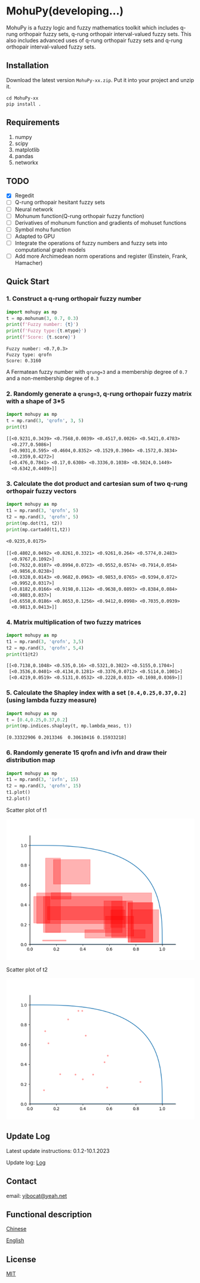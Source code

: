 # MohuPy(developing...)

MohuPy is a fuzzy logic and fuzzy mathematics toolkit which includes q-rung orthopair 
fuzzy sets, q-rung orthopair interval-valued fuzzy sets.
This also includes advanced uses of q-rung orthopair 
fuzzy sets and q-rung orthopair interval-valued fuzzy sets.

## Installation

Download the latest version `MohuPy-xx.zip`. Put it into your project and unzip it.
```shell
cd MohuPy-xx
pip install .
```

## Requirements

1. numpy
2. scipy
3. matplotlib
4. pandas
5. networkx

## TODO

 - [x] Regedit
 - [ ] Q-rung orthopair hesitant fuzzy sets
 - [ ] Neural network
 - [ ] Mohunum function(Q-rung orthopair fuzzy function)
 - [ ] Derivatives of mohunum function and gradients of mohuset functions 
 - [ ] Symbol mohu function
 - [ ] Adapted to GPU
 - [ ] Integrate the operations of fuzzy numbers and fuzzy sets into computational graph models
 - [ ] Add more Archimedean norm operations and register (Einstein, Frank, Hamacher)

## Quick Start

### 1. Construct a q-rung orthopair fuzzy number
```python
import mohupy as mp
t = mp.mohunum(3, 0.7, 0.3)
print(f'Fuzzy number: {t}')
print(f'Fuzzy type:{t.mtype}')
print(f'Score: {t.score}')
```
```
Fuzzy number: <0.7,0.3>
Fuzzy type: qrofn
Score: 0.3160 
```
A Fermatean fuzzy number with `qrung=3` and a membership degree of `0.7` and a non-membership degree of `0.3`

### 2. Randomly generate a `qrung=3`, q-rung orthopair fuzzy matrix with a shape of 3*5
```python
import mohupy as mp
t = mp.rand(3, 'qrofn', 3, 5)
print(t)
```
```
[[<0.9231,0.3439> <0.7568,0.0039> <0.4517,0.0026> <0.5421,0.4783>
  <0.277,0.5086>]
 [<0.9031,0.595> <0.4604,0.8352> <0.1529,0.3904> <0.1572,0.3834>
  <0.2359,0.4272>]
 [<0.476,0.7841> <0.17,0.6308> <0.3336,0.1038> <0.5024,0.1449>
  <0.6342,0.4409>]]
```

### 3. Calculate the dot product and cartesian sum of two q-rung orthopair fuzzy vectors
```python
import mohupy as mp
t1 = mp.rand(3, 'qrofn', 5)
t2 = mp.rand(3, 'qrofn', 5)
print(mp.dot(t1, t2))
print(mp.cartadd(t1,t2))
```
```
<0.9235,0.0175>

[[<0.4802,0.0492> <0.8261,0.3321> <0.9261,0.264> <0.5774,0.2483>
  <0.9767,0.1092>]
 [<0.7632,0.0107> <0.8994,0.0723> <0.9552,0.0574> <0.7914,0.054>
  <0.9856,0.0238>]
 [<0.9328,0.0143> <0.9682,0.0963> <0.9853,0.0765> <0.9394,0.072>
  <0.9952,0.0317>]
 [<0.8182,0.0166> <0.9198,0.1124> <0.9638,0.0893> <0.8384,0.084>
  <0.9883,0.037>]
 [<0.6558,0.0186> <0.8653,0.1256> <0.9412,0.0998> <0.7035,0.0939>
  <0.9813,0.0413>]]
```

### 4. Matrix multiplication of two fuzzy matrices
```python
import mohupy as mp
t1 = mp.rand(3, 'qrofn', 3,5)
t2 = mp.rand(3, 'qrofn', 5,4)
print(t1@t2)
```
```
[[<0.7138,0.1048> <0.535,0.16> <0.5321,0.3022> <0.5155,0.1704>]
 [<0.3536,0.0401> <0.4134,0.1281> <0.3376,0.0712> <0.5114,0.1001>]
 [<0.4219,0.0519> <0.5131,0.0532> <0.2228,0.033> <0.1698,0.0369>]]
```

### 5. Calculate the Shapley index with a set `[0.4,0.25,0.37,0.2]` (using lambda fuzzy measure)
```python
import mohupy as mp
t = [0.4,0.25,0.37,0.2]
print(mp.indices.shapley(t, mp.lambda_meas, t))
```
```
[0.33322906 0.2013346  0.30610416 0.15933218]
```

### 6. Randomly generate 15 qrofn and ivfn and draw their distribution map

```python
import mohupy as mp
t1 = mp.rand(3, 'ivfn', 15)
t2 = mp.rand(3, 'qrofn', 15)
t1.plot()
t2.plot()
```

Scatter plot of t1

![img2.png](assets%2Fimg2.png)

Scatter plot of t2

![img1.png](assets%2Fimg1.png)


## Update Log
Latest update instructions: 0.1.2-10.1.2023


Update log: [Log](update.md)

## Contact

email: yibocat@yeah.net

## Functional description

[Chinese](docs/description(Chinese).md)

[English](docs/description(English).md)

## License
[MIT](LICENSE)